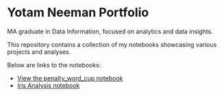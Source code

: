# Yotam Neeman Portfolio
MA graduate in Data Information, focused on analytics and data insights.

This repository contains a collection of my notebooks showcasing various projects and analyses.

Below are links to the notebooks:

- [View the penalty_word_cup notebook](penalty_word_cup%20(1).ipynb) 
- [Iris Analysis notebook](iris_YN.ipynb)
